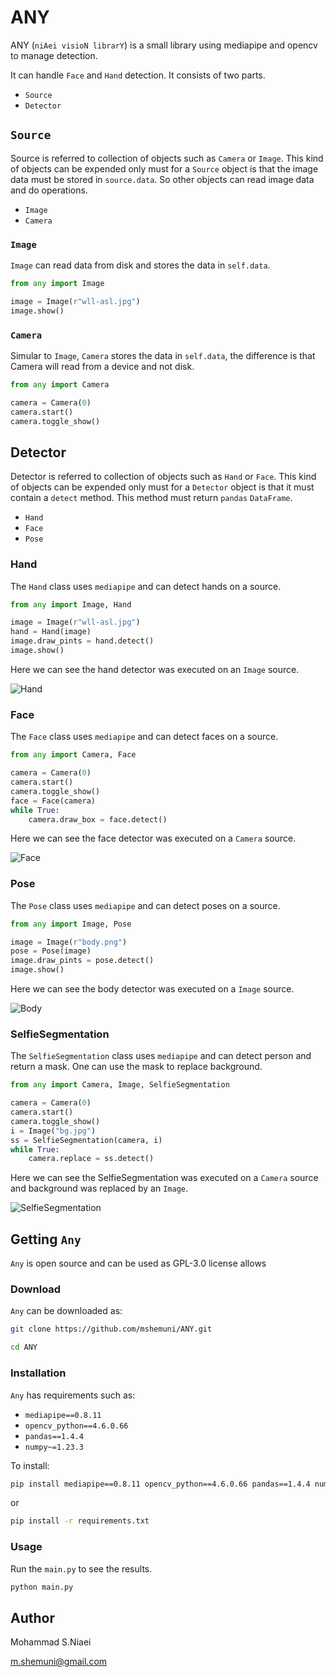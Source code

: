 # ANY
ANY (`niAei visioN librarY`) is a small library using mediapipe and opencv to manage detection.

It can handle `Face` and `Hand` detection. It consists of two parts.

- `Source`
- `Detector`

## `Source`
Source is referred to collection of objects such as `Camera` or `Image`. This kind of objects can be expended only
must for a `Source` object is that the image data must be stored in `source.data`. So other objects can read image data
and do operations.

- `Image`
- `Camera`

### `Image`
`Image` can read data from disk and stores the data in `self.data`.

```python
from any import Image

image = Image(r"wll-asl.jpg")
image.show()
```

### `Camera`
Simular to `Image`, `Camera` stores the data in `self.data`, the difference is that Camera will read from a device and not 
disk.

```python
from any import Camera

camera = Camera(0)
camera.start()
camera.toggle_show()
```

## Detector
Detector is referred to collection of objects such as `Hand` or `Face`. This kind of objects can be expended only
must for a `Detector` object is that it must contain a `detect` method. This method must return `pandas` `DataFrame`.

- `Hand`
- `Face`
- `Pose`

### Hand
The `Hand` class uses `mediapipe` and can detect hands on a source.

```python
from any import Image, Hand

image = Image(r"wll-asl.jpg")
hand = Hand(image)
image.draw_pints = hand.detect()
image.show()
```

Here we can see the hand detector was executed on an `Image` source.

![Hand](hand.png)

### Face
The `Face` class uses `mediapipe` and can detect faces on a source.

```python
from any import Camera, Face

camera = Camera(0)
camera.start()
camera.toggle_show()
face = Face(camera)
while True:
    camera.draw_box = face.detect()
```

Here we can see the face detector was executed on a `Camera` source.

![Face](face.png)

### Pose
The `Pose` class uses `mediapipe` and can detect poses on a source.

```python
from any import Image, Pose

image = Image(r"body.png")
pose = Pose(image)
image.draw_pints = pose.detect()
image.show()
```

Here we can see the body detector was executed on a `Image` source.

![Body](body.png)

### SelfieSegmentation
The `SelfieSegmentation` class uses `mediapipe` and can detect person and return a mask. One can use the mask to replace background.

```python
from any import Camera, Image, SelfieSegmentation

camera = Camera(0)
camera.start()
camera.toggle_show()
i = Image("bg.jpg")
ss = SelfieSegmentation(camera, i)
while True:
    camera.replace = ss.detect()
```

Here we can see the SelfieSegmentation was executed on a `Camera` source and background was replaced by an `Image`.

![SelfieSegmentation](segmantation.gif)

## Getting `Any`
`Any` is open source and can be used as GPL-3.0 license allows

### Download
`Any` can be downloaded as:

```bash
git clone https://github.com/mshemuni/ANY.git

cd ANY
```

### Installation
`Any` has requirements such as:
- `mediapipe==0.8.11`
- `opencv_python==4.6.0.66`
- `pandas==1.4.4`
- `numpy~=1.23.3`

To install:

```bash
pip install mediapipe==0.8.11 opencv_python==4.6.0.66 pandas==1.4.4 numpy~=1.23.3
```

or

```bash
pip install -r requirements.txt
```

### Usage
Run the `main.py` to see the results.

```bash
python main.py
```

## Author

Mohammad S.Niaei

m.shemuni@gmail.com
